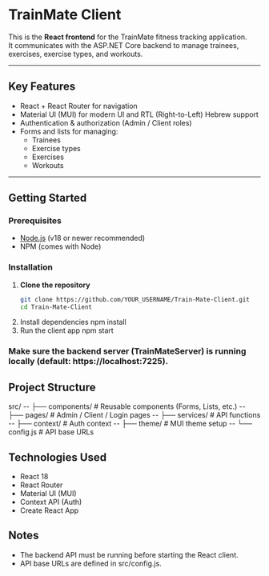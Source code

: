 # TrainMate Client

This is the **React frontend** for the TrainMate fitness tracking application.  
It communicates with the ASP.NET Core backend to manage trainees, exercises, exercise types, and workouts.

---

## Key Features

- React + React Router for navigation
- Material UI (MUI) for modern UI and RTL (Right-to-Left) Hebrew support
- Authentication & authorization (Admin / Client roles)
- Forms and lists for managing:
  - Trainees
  - Exercise types
  - Exercises
  - Workouts

---

## Getting Started

### Prerequisites

- [Node.js](https://nodejs.org/) (v18 or newer recommended)
- NPM (comes with Node)

### Installation

1. **Clone the repository**
   ```bash
   git clone https://github.com/YOUR_USERNAME/Train-Mate-Client.git
   cd Train-Mate-Client
2. Install dependencies
npm install
3. Run the client app
npm start

### Make sure the backend server (TrainMateServer) is running locally (default: https://localhost:7225).

## Project Structure
src/
-- ├── components/      # Reusable components (Forms, Lists, etc.)
-- ├── pages/           # Admin / Client / Login pages
-- ├── services/        # API functions
-- ├── context/         # Auth context
-- ├── theme/           # MUI theme setup
-- └── config.js        # API base URLs

## Technologies Used
- React 18
- React Router
- Material UI (MUI)
- Context API (Auth)
- Create React App

## Notes
- The backend API must be running before starting the React client.
- API base URLs are defined in src/config.js.
